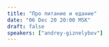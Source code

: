 ```yaml
---
title: "Про питание и едание"
date: "06 Dec 20 20:00 MSK"
draft: false
speakers: ["andrey-giznelybov"] 
---
```


